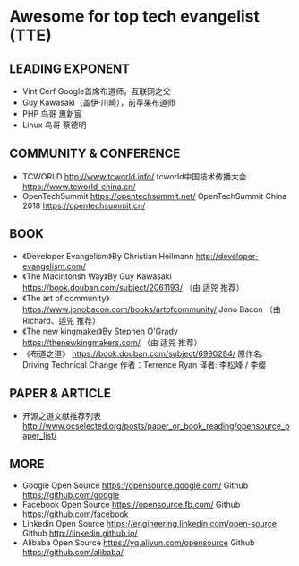 # Awesome for top tech evangelist (TTE)

## LEADING EXPONENT
- Vint Cerf Google首席布道师，互联网之父
- Guy Kawasaki（盖伊·川崎），前苹果布道师 
- PHP 鸟哥  惠新宸 
- Linux 鸟哥 蔡德明 


## COMMUNITY & CONFERENCE 
- TCWORLD  http://www.tcworld.info/  tcworld中国技术传播大会  https://www.tcworld-china.cn/
- OpenTechSummit https://opentechsummit.net/ OpenTechSummit China 2018 https://opentechsummit.cn/


## BOOK
- 《Developer Evangelism》By Christian Heilmann  http://developer-evangelism.com/
- 《The Macintonsh Way》By  Guy Kawasaki https://book.douban.com/subject/2061193/ （由 适兕 推荐）
- 《The art of community》 https://www.jonobacon.com/books/artofcommunity/  Jono Bacon （由 Richard、适兕 推荐）
- 《The new kingmaker》By Stephen O'Grady  https://thenewkingmakers.com/ （由 适兕 推荐）
- 《布道之道》 https://book.douban.com/subject/6990284/  原作名: Driving Technical Change  作者：Terrence Ryan 译者: 李松峰 / 李缨


## PAPER & ARTICLE
- 开源之道文献推荐列表  http://www.ocselected.org/posts/paper_or_book_reading/opensource_paper_list/ 




## MORE 
- Google Open Source https://opensource.google.com/      Github  https://github.com/google
- Facebook Open Source https://opensource.fb.com/  Github  https://github.com/facebook
- Linkedin Open Source https://engineering.linkedin.com/open-source Github http://linkedin.github.io/
- Alibaba Open Source  https://yq.aliyun.com/opensource  Github  https://github.com/alibaba/ 

